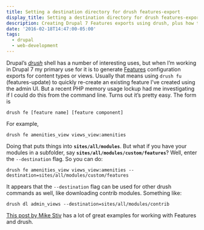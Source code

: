 ```yaml
---
title: Setting a destination directory for drush features-export
display_title: Setting a destination directory for drush features-export
description: Creating Drupal 7 Features exports using drush, plus how to specify the directory for the feature.
date: '2016-02-18T14:47:00-05:00'
tags:
  - drupal
  - web-development
---
```

Drupal’s [*drush*](https://github.com/drush-ops/drush) shell has a number of interesting uses, but when I’m working in Drupal 7 my primary use for it is to generate [Features](https://www.drupal.org/project/features) configuration exports for content types or views. Usually that means using `drush fu` (features-update) to quickly re-create an existing feature I’ve created using the admin UI. But a recent PHP memory usage lockup had me investigating if I could do this from the command line. Turns out it’s pretty easy. The form is

```shell
drush fe [feature name] [feature component]

```

For example,

```shell
drush fe amenities_view views_view:amenities

```

Doing that puts things into **`sites/all/modules`**. But what if you have your modules in a subfolder, say **`sites/all/modules/custom/features`**? Well, enter the `--destination` flag. So you can do:

```shell
drush fe amenities_view views_view:amenities --destination=sites/all/modules/custom/features

```

It appears that the `--destination` flag can be used for other drush commands as well, like downloading contrib modules. Something like:

```shell
drush dl admin_views --destination=sites/all/modules/contrib

```

[This post by Mike Stiv](http://www.mikestiv.com/blog/use-drush-add-component-feature-pro) has a lot of great examples for working with Features and drush.
